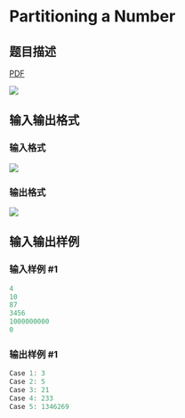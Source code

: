 # Partitioning a Number

## 题目描述

[problemUrl]: https://uva.onlinejudge.org/index.php?option=com_onlinejudge&Itemid=8&category=26&page=show_problem&problem=2426

[PDF](https://uva.onlinejudge.org/external/114/p11431.pdf)

![](https://cdn.luogu.com.cn/upload/vjudge_pic/UVA11431/21df0f2138fa2c82d4fed1cef0fab03119a4c222.png)

## 输入输出格式

### 输入格式

![](https://cdn.luogu.com.cn/upload/vjudge_pic/UVA11431/9897e67b320aa1e7f3fcf9c462737ca5e0af5b52.png)

### 输出格式

![](https://cdn.luogu.com.cn/upload/vjudge_pic/UVA11431/866e8c442ea62ff1f0bba8952e42389353920712.png)

## 输入输出样例

### 输入样例 #1

```cpp
4
10
87
3456
1000000000
0
```


### 输出样例 #1

```cpp
Case 1: 3
Case 2: 5
Case 3: 21
Case 4: 233
Case 5: 1346269
```


